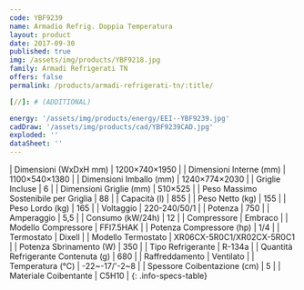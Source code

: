 ```yaml
---
code: YBF9239
name: Armadio Refrig. Doppia Temperatura
layout: product
date: 2017-09-30
published: true
img: /assets/img/products/YBF9218.jpg
family: Armadi Refrigerati TN
offers: false
permalink: /products/armadi-refrigerati-tn/:title/

[//]: # (ADDITIONAL)

energy: '/assets/img/products/energy/EEI--YBF9239.jpg'
cadDraw: '/assets/img/products/cad/YBF9239CAD.jpg'
exploded: ''
dataSheet: ''
---
```



| Dimensioni (WxDxH mm) | 1200×740×1950 |
| Dimensioni Interne (mm) | 1100×540×1380 |
| Dimensioni Imballo (mm) | 1240×774×2030 |
| Griglie Incluse | 6 |
| Dimensioni Griglie (mm) | 510×525 |
| Peso Massimo Sostenibile per Griglia | 88 |
| Capacità (l) | 855 |
| Peso Netto (kg) | 155 |
| Peso Lordo (kg) | 165 |
| Voltaggio | 220-240/50/1 |
| Potenza | 750 |
| Amperaggio | 5,5 |
| Consumo (kW/24h) | 12 |
| Compressore | Embraco |
| Modello Compressore | FFI7.5HAK |
| Potenza Compressore (hp) | 1/4 |
| Termostato | Dixell |
| Modello Termostato | XR06CX-5R0C1/XR02CX-5R0C1 |
| Potenza Sbrinamento (W) | 350 |
| Tipo Refrigerante | R-134a |
| Quantità Refrigerante Contenuta (g) | 680 |
| Raffreddamento | Ventilato |
| Temperatura (°C) | -22~-17/'-2~8 |
| Spessore Coibentazione (cm) | 5 |
| Materiale Coibentante | C5H10 |
{: .info-specs-table}
